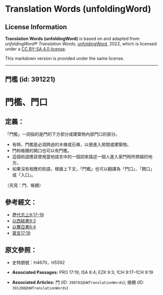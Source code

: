 # Translation Words (unfoldingWord)

## License Information

**Translation Words (unfoldingWord)** is based on and adapted from: _unfoldingWord® Translation Words_, [unfoldingWord](https://unfoldingword.org/utw), 2022, which is licensed under a [CC BY-SA 4.0 license](https://creativecommons.org/licenses/by-sa/4.0/legalcode.en).

This markdown version is provided under the same license.



--------------------------------

## 門檻 (id: 391221)

門檻、門口
=====

定義：
---

「門檻」一詞指的是門的下方部分或建築物內部門口的部分。

* 有時，門檻是必須跨過的木條或石條，以便進入房間或建築物。
* 門和帳棚的開口也可以有門檻。
* 這個術語應該使用當地語言中的一個詞來描述一個人進入家門時所跨越的地方。
* 如果沒有相應的術語，根據上下文，「門檻」也可以翻譯為「門口」、「開口」或「入口」。

（另見：門、帳棚）

參考經文：
-----

* [歷代志上9:17–19](https://ref.ly/1Chr9:17-1Chr9:19)
* [以西結書9:3](https://ref.ly/Ezek9:3)
* [以賽亞書6:4](https://ref.ly/Isa6:4)
* [箴言17:19](https://ref.ly/Prov17:19)

原文參照：
-----

* 史特朗號：H4670，H5592

* **Associated Passages:** PRO 17:19; ISA 6:4; EZK 9:3; 1CH 9:17–1CH 9:19
* **Associated Articles:** 門 (ID: `390701@UWTranslationWords`); 帳棚 (ID: `391208@UWTranslationWords`)

